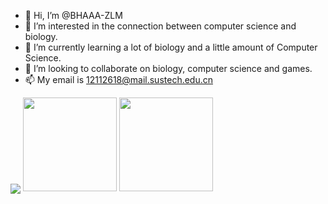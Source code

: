 - 👋 Hi, I’m @BHAAA-ZLM
- 👀 I’m interested in the connection between computer science and biology.
- 🌱 I’m currently learning a lot of biology and a little amount of Computer Science.
- 💞️ I’m looking to collaborate on biology, computer science and games.
- 📫 My email is 12112618@mail.sustech.edu.cn

<p>
<img align="center" src="https://github-profile-summary-cards.vercel.app/api/cards/profile-details?username=BHAAA-ZLM&theme=vue"/>
<img height=150 src="https://github-readme-stats.vercel.app/api?username=BHAAA-ZLM&show_icons=true&count_private=true&theme=vue">
<img height=150 src="https://github-readme-stats.vercel.app/api/top-langs/?username=BHAAA-ZLM&layout=compact&theme=vue&hide=html,javascript">
<p>

<!---
BHAAA-ZLM/BHAAA-ZLM is a ✨ special ✨ repository because its `README.md` (this file) appears on your GitHub profile.
You can click the Preview link to take a look at your changes.
--->
